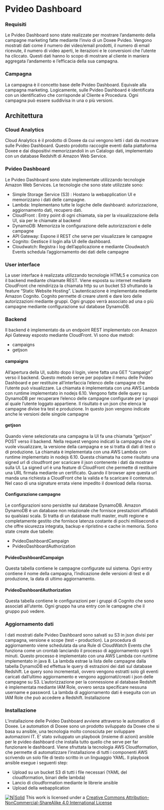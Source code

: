 # Pvideo Dashboard 

### Requisiti

Le Pvideo Dashboard sono state realizzate per mostrare l’andamento della campagne marketing fatte mediante l’invio di un Doxee Pvideo.
Vengono mostrati dati come il numero dei video/email prodotti, il numero di email ricevute, il numero di video aperti, le iterazioni e le conversioni che l’utente ha cliccato.
Questi dati hanno lo scopo di mostrare al cliente in maniera aggregata l’andamento e l’efficacia della sua campagna.

### Campagna

La campagna è il concetto base delle Pvideo Dashboard. Equivale alla campagna marketing. 
Logicamente, sulle Pvideo Dashboard è identificata con un identificativo che corrisponde al Cliente e Procedura.
Ogni campagna può essere suddivisa in una o più versioni.

## Architettura

### Cloud Analytics
Cloud Analytics è il prodotto di Doxee da cui vengono letti i dati da mostrare sulle Pvideo Dashboard. 
Questo prodotto raccoglie eventi dalla piattaforma Doxee e dai dispositivi memorizzandoli in un Catalogo dati, implementato con un database Redshift di Amazon Web Service.

### Pvideo Dashboard
Le Pvideo Dashboard sono state implementate utilizzando tecnologie Amazon Web Services.
Le tecnologie che sono state utilizzate sono:
- Simple Storage Service (S3) : Hostano la webapplication UI e memorizzano i dati delle campagne.
- Lambda: Implementano tutte le logiche delle dashboard: autorizzazione, aggiornamento dati, recupero dati.
- CloudFront : Entry point di ogni chiamata, sia per la visualizzazione della UI, sia per le chiamate al backend
- DynamoDB: Memorizza le configurazione delle autorizzazioni e delle campagne
- API Gateway: Espone il REST che serve per visualizzare le campagne
- Cognito: Gestisce il login alla UI delle dashboard.
- Cloudwatch: Registra i log dell’applicazione e mediante Cloudwatch Events schedula l’aggiornamento dei dati delle campagne

### User interface
La user interface è realizzata utilizzando tecnologie HTML5 e comunica con il backend mediante chiamate REST. 
Viene esposta su internet mediante CloudFront che reindirizza la chiamata http su un bucket S3 sfruttando la feature “Static Website Hosting”. 
L’autenticazione è implementata mediante Amazon Cognito.
Cognito permette di creare utenti e dare loro delle autorizzazioni mediante gruppi.
Ogni gruppo verrà associato ad una o più campagne mediante configurazione sul database DynamoDB.

### Backend
Il backend è implementato da un endpoint REST implementato con Amazon Api Gateway esposto mediante CloudFront.
Vi sono due metodi:
- campaigns 
- getjson

#### campaigns
All’apertura della UI, subito dopo il login, viene fatta una GET “campaign” verso il backend. Questo metodo serve per popolare il menu delle Pvideo Dashboard e per restituire all’interfaccia l’elenco delle campagne che l’utente può visualizzare.
La chiamata è implementata con una AWS Lambda con runtime implementato in nodejs 6.10.
Vengono fatte delle query su DynamoDB per recuperare l’elenco delle campagne configurate per i gruppi al quale l’utente loggato appartiene.
Il risultato è un json che elenca le campagne divise tra test e produzione. In questo json vengono indicate anche le versioni delle singole campagne

#### getjson
Quando viene selezionata una campagna la UI fa una chiamata “getjson” POST verso il backend. Nella request vengono indicati la campagna che si vuole visualizzare, la versione della campagna e se si tratta di dati di test o di produzione.
La chiamata è implementata con una AWS Lambda con runtime implementato in nodejs 6.10.
Questa chiamata ha come risultato una signed url di cloudfront per scaricare il json contenente i dati da mostrare sulla UI.
La signed url è una feature di CloudFront che permette di restituire una URL firmata mediante un certificato. Quando il browser apre questa url manda una richiesta a CloudFront che la valida e fa scaricare il contenuto. Nel caso di una signature errata viene impedito il download della risorsa.

#### Configurazione campagne
Le configurazioni sono persistite sul database DynamoDB. Amazon DynamoDB è un database non relazionale che fornisce prestazioni affidabili su qualsiasi scala. Si tratta di un database multi master, multi regione e completamente gestito che fornisce latenza costante di pochi millisecondi e che offre sicurezza integrata, backup e ripristino e cache in memoria. 
Sono state create due tabelle:
-	PvideoDashboardCampaign
-	PvideoDashboardAuthorization

#### PvideoDashboardCampaign
Questa tabella contiene le campagne configurate sul sistema.
Ogni entry contiene il nome della campagna, l’indicazione delle versioni di test e di produzione, la data di ultimo aggiornamento.

#### PvideoDashboardAuthorization
Questa tabella contiene le configurazioni per i gruppi di Cognito che sono associati all’utente.
Ogni gruppo ha una entry con le campagne che il gruppo può vedere.

### Aggiornamento dati
I dati mostrati dalle Pvideo Dashboard sono salvati su S3 in json divisi per campagna, versione e scope (test – production).
La procedura di aggiornamento viene schedulata da una Rule di CloudWatch Events che funziona come un crontab lanciando il processo di aggiornamento ogni 5 minuti.
Questo processo è implementato con una AWS Lambda con runtime implementato in java 8.
La lambda estrae la lista delle campagne dalla tabella DynamoDB ed effettua le query di estrazioni dei dati sul database Redshift. Le query sono incrementali, ovvero vengono estratti solo gli eventi caricati dall’ultimo aggiornamento e vengono aggiornati/creati i json delle campagne su S3.
L’autorizzazione per la connessione al database Redshift è implementata mediante IAM Role, ovvero senza specificare nessuna username e password. 
La lambda di aggiornamento dati è eseguita con un IAM Role che può accedere a Redshift. 
Installazione

### Installazione
L’installazione delle Pvideo Dashboard avviene attraverso le automation di Doxee. Le automation di Doxee sono un prodotto sviluppato da Doxee che si basa su ansible, una tecnologia molto conosciuta per sviluppare automazioni IT.
E’ stato sviluppato un playbook (insieme di azioni) ansible per le pvideo dashboard che installa tutto quello che serve per far funzionare le dashboard. Viene sfruttata la tecnologia AWS Cloudformation, che permette di automatizzare l’installazione di tutti i componenti AWS scrivendo un solo file di testo scritto in un linguaggio YAML.
Il playbook ansible esegue i seguenti step:
-	Upload su un bucket S3 di tutti i file necessari (YAML del cloudformation, binari delle lambda)
-	Lancio di cloudformation mediante le librerie ansible
-	Upload della webapplication


[![N|Solid](https://i.creativecommons.org/l/by-nc-sa/4.0/88x31.png)](http://creativecommons.org/licenses/by-nc-sa/4.0/)
This work is licensed under a  [Creative Commons Attribution-NonCommercial-ShareAlike 4.0 International License][cc]


[cc]: <https://http://creativecommons.org/licenses/by-nc-sa/4.0/>

